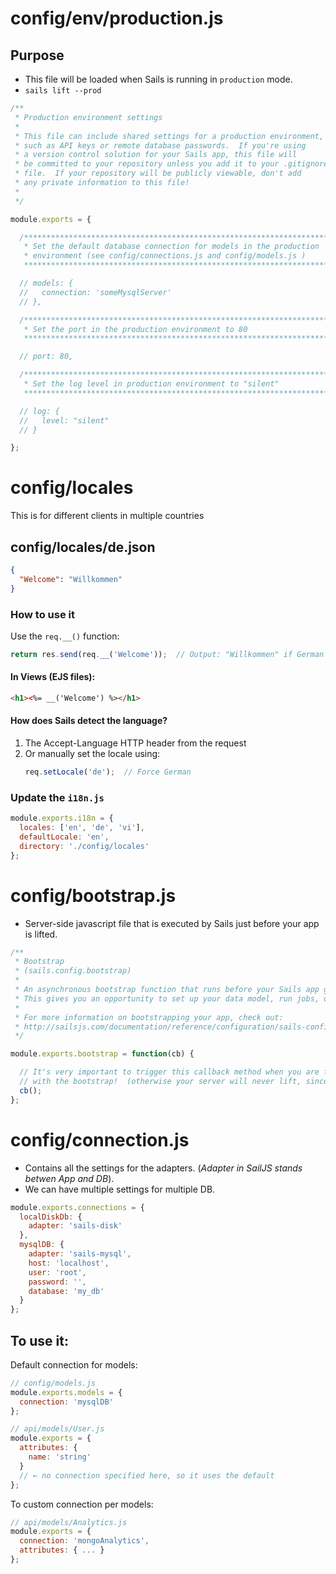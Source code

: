 # config/env/production.js
## Purpose
- This file will be loaded when Sails is running in `production` mode.
- `sails lift --prod`

```js
/**
 * Production environment settings
 *
 * This file can include shared settings for a production environment,
 * such as API keys or remote database passwords.  If you're using
 * a version control solution for your Sails app, this file will
 * be committed to your repository unless you add it to your .gitignore
 * file.  If your repository will be publicly viewable, don't add
 * any private information to this file!
 *
 */

module.exports = {

  /***************************************************************************
   * Set the default database connection for models in the production        *
   * environment (see config/connections.js and config/models.js )           *
   ***************************************************************************/

  // models: {
  //   connection: 'someMysqlServer'
  // },

  /***************************************************************************
   * Set the port in the production environment to 80                        *
   ***************************************************************************/

  // port: 80,

  /***************************************************************************
   * Set the log level in production environment to "silent"                 *
   ***************************************************************************/

  // log: {
  //   level: "silent"
  // }

};
```

# config/locales
This is for different clients in multiple countries

## config/locales/de.json
```json
{
  "Welcome": "Willkommen"
}
```

### How to use it
Use the `req.__()` function:
```js
return res.send(req.__('Welcome'));  // Output: "Willkommen" if German is active
```
#### In Views (EJS files):
```html
<h1><%= __('Welcome') %></h1>
```
#### How does Sails detect the language?
1. The Accept-Language HTTP header from the request
2. Or manually set the locale using:
    ```js
    req.setLocale('de');  // Force German
    ```
### Update the `i18n.js`
```js
module.exports.i18n = {
  locales: ['en', 'de', 'vi'],
  defaultLocale: 'en',
  directory: './config/locales'
};

```
# config/bootstrap.js
- Server-side javascript file that is executed by Sails just before your app is lifted.
```js
/**
 * Bootstrap
 * (sails.config.bootstrap)
 *
 * An asynchronous bootstrap function that runs before your Sails app gets lifted.
 * This gives you an opportunity to set up your data model, run jobs, or perform some special logic.
 *
 * For more information on bootstrapping your app, check out:
 * http://sailsjs.com/documentation/reference/configuration/sails-config-bootstrap
 */

module.exports.bootstrap = function(cb) {

  // It's very important to trigger this callback method when you are finished
  // with the bootstrap!  (otherwise your server will never lift, since it's waiting on the bootstrap)
  cb();
};
```


# config/connection.js
- Contains all the settings for the adapters. (*Adapter in SailJS stands betwen App and DB*).
- We can have multiple settings for multiple DB.

```js
module.exports.connections = {
  localDiskDb: {
    adapter: 'sails-disk'
  },
  mysqlDB: {
    adapter: 'sails-mysql',
    host: 'localhost',
    user: 'root',
    password: '',
    database: 'my_db'
  }
};

```

## To use it:
Default connection for models:
```js
// config/models.js
module.exports.models = {
  connection: 'mysqlDB'
};
```
```js
// api/models/User.js
module.exports = {
  attributes: {
    name: 'string'
  }
  // ← no connection specified here, so it uses the default
};
```

To custom connection per models:
```js
// api/models/Analytics.js
module.exports = {
  connection: 'mongoAnalytics',
  attributes: { ... }
};
```

